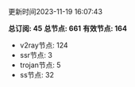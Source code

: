 更新时间2023-11-19 16:07:43

**总订阅: 45**
**总节点: 661**
**有效节点: 164**
- v2ray节点: 124
- ssr节点: 3
- trojan节点: 5
- ss节点: 32
